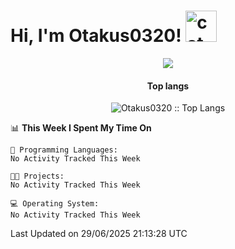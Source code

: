 <h1> Hi, I'm Otakus0320! <img src="https://media.giphy.com/media/mGcNjsfWAjY5AEZNw6/giphy.gif" width="50" alt="cat"></h1>

<p align="center"><a href="https://wakatime.com/@044d69d0-1253-4f60-96b6-5d19a0f9dde5"><img src="https://wakatime.com/badge/user/044d69d0-1253-4f60-96b6-5d19a0f9dde5.svg" /></a></p>

<h4 align="center">Top langs</h4>

<p align="center"><img src="https://github-readme-stats.vercel.app/api/top-langs/?username=Otakus0320&langs_count=10&theme=tokyonight&layout=compact&timestamp={{random_number}}" alt="Otakus0320 :: Top Langs" /></p>

<!--START_SECTION:waka-->
📊 **This Week I Spent My Time On** 

```text
💬 Programming Languages: 
No Activity Tracked This Week

🐱‍💻 Projects: 
No Activity Tracked This Week

💻 Operating System: 
No Activity Tracked This Week
```


 Last Updated on 29/06/2025 21:13:28 UTC
<!--END_SECTION:waka-->
